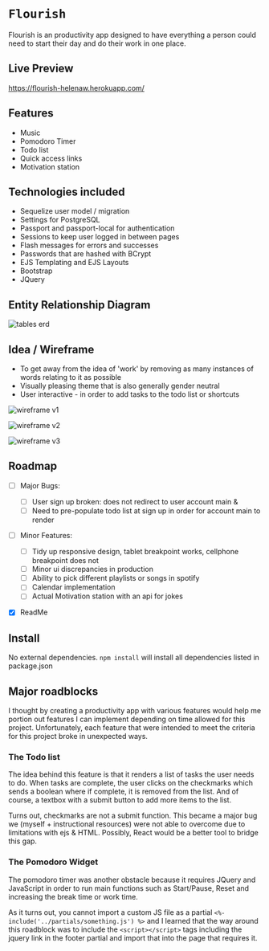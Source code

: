 # `Flourish`

Flourish is an productivity app designed to have everything a person could need to start their day and do their work in one place.

## Live Preview
https://flourish-helenaw.herokuapp.com/

## Features
* Music
* Pomodoro Timer
* Todo list
* Quick access links
* Motivation station

## Technologies included
* Sequelize user model / migration
* Settings for PostgreSQL
* Passport and passport-local for authentication
* Sessions to keep user logged in between pages
* Flash messages for errors and successes
* Passwords that are hashed with BCrypt
* EJS Templating and EJS Layouts
* Bootstrap
* JQuery

## Entity Relationship Diagram
![tables erd](https://user-images.githubusercontent.com/86327883/193395538-d357cd1e-35bf-42cd-95ef-50d995c4ec06.png)

## Idea / Wireframe
* To get away from the idea of 'work' by removing as many instances of words relating to it as possible
* Visually pleasing theme that is also generally gender neutral
* User interactive - in order to add tasks to the todo list or shortcuts

![wireframe v1](https://user-images.githubusercontent.com/86327883/193395641-c14fd4a2-f0ae-4ea9-9af7-fee56ba01ce4.png)

![wireframe v2](https://user-images.githubusercontent.com/86327883/193395688-7db7055b-f56e-4f15-8834-f95281d9feda.png)

![wireframe v3](https://user-images.githubusercontent.com/86327883/193395730-eab3eebd-7cfb-40e9-9bb9-3ff59200e1b5.png)


## Roadmap
- [ ] Major Bugs: 
    - [ ] User sign up broken: does not redirect to user account main &
    - [ ] Need to pre-populate todo list at sign up in order for account main to render

- [ ] Minor Features:
    - [ ] Tidy up responsive design, tablet breakpoint works, cellphone breakpoint does not
    - [ ] Minor ui discrepancies in production
    - [ ] Ability to pick different playlists or songs in spotify
    - [ ] Calendar implementation
    - [ ] Actual Motivation station with an api for jokes
   
- [x] ReadMe


## Install
No external dependencies. `npm install` will install all dependencies listed in package.json


## Major roadblocks
I thought by creating a productivity app with various features would help me portion out features I can implement depending on time allowed for this project. Unfortunately, each feature that were intended to meet the criteria for this project broke in unexpected ways. 

### The Todo list
The idea behind this feature is that it renders a list of tasks the user needs to do. When tasks are complete, the user clicks on the checkmarks which sends a boolean where if complete, it is removed from the list. And of course, a textbox with a submit button to add more items to the list. 

Turns out, checkmarks are not a submit function. This became a major bug we (myself + instructional resources) were not able to overcome due to limitations with ejs & HTML. Possibly, React would be a better tool to bridge this gap. 

### The Pomodoro Widget
The pomodoro timer was another obstacle because it requires JQuery and JavaScript in order to run main functions such as Start/Pause, Reset and increasing the break time or work time. 

As it turns out, you cannot import a custom JS file as a partial `<%- include('../partials/something.js') %>` and I learned that the way around this roadblock was to include the `<script></script>` tags including the jquery link in the footer partial and import that into the page that requires it. 
